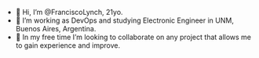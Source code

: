 - 👋 Hi, I’m @FranciscoLynch, 21yo. 
- 🌱 I’m working as DevOps and studying Electronic Engineer in UNM, Buenos Aires, Argentina.
- 💞️ In my free time I’m looking to collaborate on any project that allows me to gain experience and improve.
<!---
FranciscoLynch/FranciscoLynch is a ✨ special ✨ repository because its `README.md` (this file) appears on your GitHub profile.
You can click the Preview link to take a look at your changes.
--->
